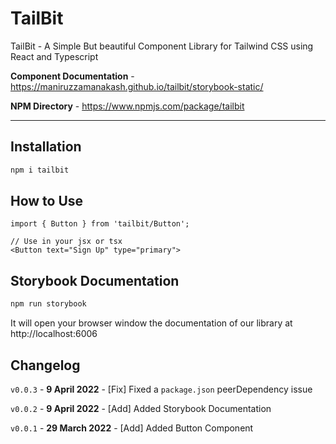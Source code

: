 # TailBit
TailBit - A Simple But beautiful Component Library for Tailwind CSS using React and Typescript

**Component Documentation** - https://maniruzzamanakash.github.io/tailbit/storybook-static/

**NPM Directory** - https://www.npmjs.com/package/tailbit

-----

## Installation
```sh
npm i tailbit
```

## How to Use
```tsx
import { Button } from 'tailbit/Button';

// Use in your jsx or tsx
<Button text="Sign Up" type="primary">
```

## Storybook Documentation
```sh
npm run storybook
```
It will open your browser window the documentation of our library at http://localhost:6006


## Changelog
`v0.0.3` - **9 April 2022**
    - [Fix] Fixed a `package.json` peerDependency issue

`v0.0.2` - **9 April 2022**
    - [Add] Added Storybook Documentation

`v0.0.1` - **29 March 2022**
    - [Add] Added Button Component

